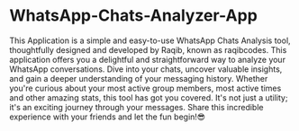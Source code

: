 # WhatsApp-Chats-Analyzer-App
This Application is a simple and easy-to-use WhatsApp Chats Analysis tool, thoughtfully designed and developed by Raqib, known as raqibcodes. This application offers you a delightful and straightforward way to analyze your WhatsApp conversations. Dive into your chats, uncover valuable insights, and gain a deeper understanding of your messaging history. Whether you're curious about your most active group members, most active times and other amazing stats, this tool has got you covered. It's not just a utility; it's an exciting journey through your messages. Share this incredible experience with your friends and let the fun begin!😎
